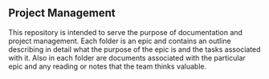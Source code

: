 ## Project Management

This repository is intended to serve the purpose of documentation and project management. Each folder is an epic and contains an outline describing in detail what the purpose of the epic is and the tasks associated with it. Also in each folder are documents associated with the particular epic and any reading or notes that the team thinks valuable. 
